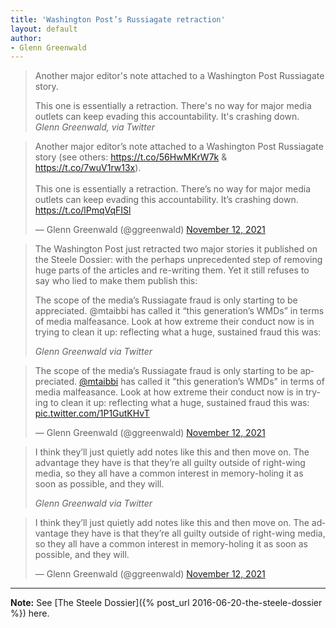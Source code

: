 ```yaml
---
title: 'Washington Post’s Russiagate retraction'
layout: default
author:
- Glenn Greenwald
---
```


> Another major editor's note attached to a Washington Post Russiagate story.
>
> This one is essentially a retraction. There's no way for major media outlets can keep evading this accountability. It's crashing down.
> <cite>Glenn Greenwald, via Twitter</cite>

<blockquote class="twitter-tweet"><p lang="en" dir="ltr">Another major editor’s note attached to a Washington Post Russiagate story (see others: <a href="https://t.co/56HwMKrW7k">https://t.co/56HwMKrW7k</a> &amp; <a href="https://t.co/7wuV1rw13x">https://t.co/7wuV1rw13x</a>).<br><br>This one is essentially a retraction. There’s no way for major media outlets can keep evading this accountability. It’s crashing down. <a href="https://t.co/lPmqVqFISl">https://t.co/lPmqVqFISl</a></p>&mdash; Glenn Greenwald (@ggreenwald) <a href="https://twitter.com/ggreenwald/status/1459213370234748928?ref_src=twsrc%5Etfw">November 12, 2021</a></blockquote>

> The Washington Post just retracted two major stories it published on the Steele Dossier: with the perhaps unprecedented step of removing huge parts of the articles and re-writing them. Yet it still refuses to say who lied to make them publish this:
>
> The scope of the media’s Russiagate fraud is only starting to be appreciated. @mtaibbi has called it “this generation’s WMDs” in terms of media malfeasance. Look at how extreme their conduct now is in trying to clean it up: reflecting what a huge, sustained fraud this was:
>
> <cite>Glenn Greenwald via Twitter</cite>

<blockquote class="twitter-tweet"><p lang="en" dir="ltr">The scope of the media’s Russiagate fraud is only starting to be appreciated. <a href="https://twitter.com/mtaibbi?ref_src=twsrc%5Etfw">@mtaibbi</a> has called it &quot;this generation’s WMDs&quot; in terms of media malfeasance. Look at how extreme their conduct now is in trying to clean it up: reflecting what a huge, sustained fraud this was: <a href="https://t.co/1P1GutKHvT">pic.twitter.com/1P1GutKHvT</a></p>&mdash; Glenn Greenwald (@ggreenwald) <a href="https://twitter.com/ggreenwald/status/1459243056687890437?ref_src=twsrc%5Etfw">November 12, 2021</a></blockquote>

> I think they’ll just quietly add notes like this and then move on. The advantage they have is that they’re all guilty outside of right-wing media, so they all have a common interest in memory-holing it as soon as possible, and they will.
>
> <cite>Glenn Greenwald via Twitter</cite>

<blockquote class="twitter-tweet"><p lang="en" dir="ltr">I think they’ll just quietly add notes like this and then move on. The advantage they have is that they’re all guilty outside of right-wing media, so they all have a common interest in memory-holing it as soon as possible, and they will.</p>&mdash; Glenn Greenwald (@ggreenwald) <a href="https://twitter.com/ggreenwald/status/1459250962674196480?ref_src=twsrc%5Etfw">November 12, 2021</a></blockquote> <script async src="https://platform.twitter.com/widgets.js" charset="utf-8"></script>

---

**Note:** See [The Steele Dossier]({% post_url 2016-06-20-the-steele-dossier %}) here.
